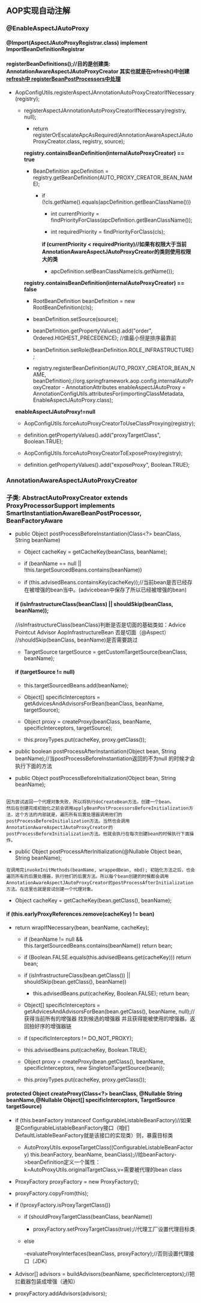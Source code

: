 ## AOP实现自动注解

### @EnableAspectJAutoProxy

#### @Import(AspectJAutoProxyRegistrar.class) implement ImportBeanDefinitionRegistrar

#### registerBeanDefinitions();//目的是创建类: AnnotationAwareAspectJAutoProxyCreator 其实也就是在refresh()中创建 [refresh中 registerBeanPostProcessors中处理 ](./Spring源码解析之refresh()方法.md)

   - AopConfigUtils.registerAspectJAnnotationAutoProxyCreatorIfNecessary(registry);
    
      - registerAspectJAnnotationAutoProxyCreatorIfNecessary(registry, null);
        
        - return registerOrEscalateApcAsRequired(AnnotationAwareAspectJAutoProxyCreator.class, registry, source);
        
        **registry.containsBeanDefinition(internalAutoProxyCreator) == true** 
        
        - BeanDefinition apcDefinition = registry.getBeanDefinition(AUTO_PROXY_CREATOR_BEAN_NAME);
        
          - if (!cls.getName().equals(apcDefinition.getBeanClassName()))
            
            - int currentPriority = findPriorityForClass(apcDefinition.getBeanClassName());
            
            - int requiredPriority = findPriorityForClass(cls);
            
            **if (currentPriority < requiredPriority)//如果有权限大于当前AnnotationAwareAspectJAutoProxyCreator的类则使用权限大的类**
            
              - apcDefinition.setBeanClassName(cls.getName());

        **registry.containsBeanDefinition(internalAutoProxyCreator) == false**
        
        - RootBeanDefinition beanDefinition = new RootBeanDefinition(cls);
        
        - beanDefinition.setSource(source);
        
        - beanDefinition.getPropertyValues().add("order", Ordered.HIGHEST_PRECEDENCE); //值最小但是排序最靠前
        
        - beanDefinition.setRole(BeanDefinition.ROLE_INFRASTRUCTURE);
        
        - registry.registerBeanDefinition(AUTO_PROXY_CREATOR_BEAN_NAME, beanDefinition);//org.springframework.aop.config.internalAutoProxyCreator 
    - AnnotationAttributes enableAspectJAutoProxy =
      				AnnotationConfigUtils.attributesFor(importingClassMetadata, EnableAspectJAutoProxy.class);
      				
     **enableAspectJAutoProxy!=null** 
   				
     - AopConfigUtils.forceAutoProxyCreatorToUseClassProxying(registry);
    
      - definition.getPropertyValues().add("proxyTargetClass", Boolean.TRUE);
      
     - AopConfigUtils.forceAutoProxyCreatorToExposeProxy(registry);
    
      - definition.getPropertyValues().add("exposeProxy", Boolean.TRUE);

### AnnotationAwareAspectJAutoProxyCreator

### 子类: AbstractAutoProxyCreator extends ProxyProcessorSupport implements SmartInstantiationAwareBeanPostProcessor, BeanFactoryAware

- public Object postProcessBeforeInstantiation(Class<?> beanClass, String beanName)

  - Object cacheKey = getCacheKey(beanClass, beanName);
  
  - if (beanName == null || !this.targetSourcedBeans.contains(beanName))
  
  - if (this.advisedBeans.containsKey(cacheKey));//当前bean是否已经存在被增强的bean当中。(advicebean中保存了所以已经被增强的bean)
  
  #### if (isInfrastructureClass(beanClass) || shouldSkip(beanClass, beanName));
    
    //isInfrastructureClass(beanClass)判断是否是切面的基础类如：Advice Pointcut Advisor AopInfrastructureBean 否是切面（@Aspect）
    //shouldSkip(beanClass, beanName)是否需要跳过

  - TargetSource targetSource = getCustomTargetSource(beanClass, beanName);
  
  #### if (targetSource != null) 
  
  - this.targetSourcedBeans.add(beanName);
  
  - Object[] specificInterceptors = getAdvicesAndAdvisorsForBean(beanClass, beanName, targetSource);
  
  - Object proxy = createProxy(beanClass, beanName, specificInterceptors, targetSource);
  
  - this.proxyTypes.put(cacheKey, proxy.getClass());
  
- public boolean postProcessAfterInstantiation(Object bean, String beanName);//当postProcessBeforeInstantiation返回的不为null 的时候才会执行下面的方法

- public Object postProcessBeforeInitialization(Object bean, String beanName);

``````

因为尝试返回一个代理对象失败，所以将执行doCreateBean方法。创建一个bean。
然后在创建完成初始化之前会调用applyBeanPostProcessorsBeforeInitialization方法，这个方法的内部就是，遍历所有后置处理器调用他们的postProcessBeforeInitialization方法。当然也会调用AnnotationAwareAspectJAutoProxyCreator的postProcessBeforeInitialization方法。他就会执行在每次创建bean的时候执行下面操作。

``````

- public Object postProcessAfterInitialization(@Nullable Object bean, String beanName);


````
在调用完invokeInitMethods(beanName, wrappedBean, mbd); 初始化方法之后，也会遍历所有的后置处理器，执行他们的后置方法。所以每个bean创建的时候都会调用AnnotationAwareAspectJAutoProxyCreator的postProcessAfterInitialization方法。在这里也就是尝试创建一个代理对象。

````

  - Object cacheKey = getCacheKey(bean.getClass(), beanName);
  
  #### if (this.earlyProxyReferences.remove(cacheKey) != bean)
  
  - return wrapIfNecessary(bean, beanName, cacheKey);
  
    - if (beanName != null && this.targetSourcedBeans.contains(beanName)) return bean;
    
    - if (Boolean.FALSE.equals(this.advisedBeans.get(cacheKey)))  return bean;
    
    - if (isInfrastructureClass(bean.getClass()) || shouldSkip(bean.getClass(), beanName)) 
      
      - this.advisedBeans.put(cacheKey, Boolean.FALSE);  return bean;
    
    - Object[] specificInterceptors = getAdvicesAndAdvisorsForBean(bean.getClass(), beanName, null);//获得当前所有的增强器 找到候选的增强器 并且获得能被使用的增强器。返回拍好序的增强器链
    
    - if (specificInterceptors != DO_NOT_PROXY);
    
    - this.advisedBeans.put(cacheKey, Boolean.TRUE);
    
    - Object proxy = createProxy(bean.getClass(), beanName, specificInterceptors, new SingletonTargetSource(bean));
    
    - this.proxyTypes.put(cacheKey, proxy.getClass());
    
#### protected Object createProxy(Class<?> beanClass, @Nullable String beanName,@Nullable Object[] specificInterceptors, TargetSource targetSource)

- if (this.beanFactory instanceof ConfigurableListableBeanFactory)//如果是ConfigurableListableBeanFactory接口（咱们DefaultListableBeanFactory就是该接口的实现类）则，暴露目标类

  - AutoProxyUtils.exposeTargetClass((ConfigurableListableBeanFactory) this.beanFactory, beanName, beanClass);//给beanFactory->beanDefinition定义一个属性：k=AutoProxyUtils.originalTargetClass,v=需要被代理的bean class

-  ProxyFactory proxyFactory = new ProxyFactory();

-  proxyFactory.copyFrom(this);

- if (!proxyFactory.isProxyTargetClass())

  - if (shouldProxyTargetClass(beanClass, beanName))
    
    - proxyFactory.setProxyTargetClass(true);//代理工厂设置代理目标类
  
  - else 
  
    -evaluateProxyInterfaces(beanClass, proxyFactory);//否则设置代理接口（JDK）
    
- Advisor[] advisors = buildAdvisors(beanName, specificInterceptors);//把拦截器包装成增强（通知）

- proxyFactory.addAdvisors(advisors);


